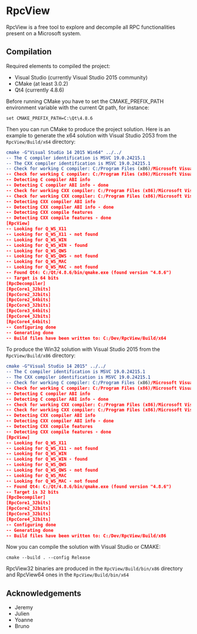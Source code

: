 ﻿# RpcView #

RpcView is a free tool to explore and decompile all RPC functionalities present on a Microsoft system.

## Compilation ##

Required elements to compiled the project:

* Visual Studio (currently Visual Studio 2015 community)
* CMake (at least 3.0.2)
* Qt4 (currently 4.8.6)

Before running CMake you have to set the CMAKE_PREFIX_PATH environment variable with the current Qt path, for instance:
```
set CMAKE_PREFIX_PATH=C:\Qt\4.8.6
```
Then you can run CMake to produce the project solution.
Here is an example to generate the x64 solution with Visual Studio 2053 from the ```RpcView/Build/x64``` directory:

```cmake
cmake -G"Visual Studio 14 2015 Win64" ../../
-- The C compiler identification is MSVC 19.0.24215.1
-- The CXX compiler identification is MSVC 19.0.24215.1
-- Check for working C compiler: C:/Program Files (x86)/Microsoft Visual Studio 14.0/VC/bin/x86_amd64/cl.exe
-- Check for working C compiler: C:/Program Files (x86)/Microsoft Visual Studio 14.0/VC/bin/x86_amd64/cl.exe -- works
-- Detecting C compiler ABI info
-- Detecting C compiler ABI info - done
-- Check for working CXX compiler: C:/Program Files (x86)/Microsoft Visual Studio 14.0/VC/bin/x86_amd64/cl.exe
-- Check for working CXX compiler: C:/Program Files (x86)/Microsoft Visual Studio 14.0/VC/bin/x86_amd64/cl.exe -- works
-- Detecting CXX compiler ABI info
-- Detecting CXX compiler ABI info - done
-- Detecting CXX compile features
-- Detecting CXX compile features - done
[RpcView]
-- Looking for Q_WS_X11
-- Looking for Q_WS_X11 - not found
-- Looking for Q_WS_WIN
-- Looking for Q_WS_WIN - found
-- Looking for Q_WS_QWS
-- Looking for Q_WS_QWS - not found
-- Looking for Q_WS_MAC
-- Looking for Q_WS_MAC - not found
-- Found Qt4: C:/Qt/4.8.6/bin/qmake.exe (found version "4.8.6")
-- Target is 64 bits
[RpcDecompiler]
[RpcCore1_32bits]
[RpcCore2_32bits]
[RpcCore2_64bits]
[RpcCore3_32bits]
[RpcCore3_64bits]
[RpcCore4_32bits]
[RpcCore4_64bits]
-- Configuring done
-- Generating done
-- Build files have been written to: C:/Dev/RpcView/Build/x64
```

To produce the Win32 solution with Visual Studio 2015 from the ```RpcView/Build/x86``` directory:
```cmake
cmake -G"Visual Studio 14 2015" ../../
-- The C compiler identification is MSVC 19.0.24215.1
-- The CXX compiler identification is MSVC 19.0.24215.1
-- Check for working C compiler: C:/Program Files (x86)/Microsoft Visual Studio 14.0/VC/bin/cl.exe
-- Check for working C compiler: C:/Program Files (x86)/Microsoft Visual Studio 14.0/VC/bin/cl.exe -- works
-- Detecting C compiler ABI info
-- Detecting C compiler ABI info - done
-- Check for working CXX compiler: C:/Program Files (x86)/Microsoft Visual Studio 14.0/VC/bin/cl.exe
-- Check for working CXX compiler: C:/Program Files (x86)/Microsoft Visual Studio 14.0/VC/bin/cl.exe -- works
-- Detecting CXX compiler ABI info
-- Detecting CXX compiler ABI info - done
-- Detecting CXX compile features
-- Detecting CXX compile features - done
[RpcView]
-- Looking for Q_WS_X11
-- Looking for Q_WS_X11 - not found
-- Looking for Q_WS_WIN
-- Looking for Q_WS_WIN - found
-- Looking for Q_WS_QWS
-- Looking for Q_WS_QWS - not found
-- Looking for Q_WS_MAC
-- Looking for Q_WS_MAC - not found
-- Found Qt4: C:/Qt/4.8.6/bin/qmake.exe (found version "4.8.6")
-- Target is 32 bits
[RpcDecompiler]
[RpcCore1_32bits]
[RpcCore2_32bits]
[RpcCore3_32bits]
[RpcCore4_32bits]
-- Configuring done
-- Generating done
-- Build files have been written to: C:/Dev/RpcView/Build/x86
```
Now you can compile the solution with Visual Studio or CMAKE:

```
cmake --build . --config Release
```

RpcView32 binaries are produced in the ```RpcView/Build/bin/x86``` directory and RpcView64 ones in the ```RpcView/Build/bin/x64```

## Acknowledgements ##
* Jeremy
* Julien
* Yoanne
* Bruno